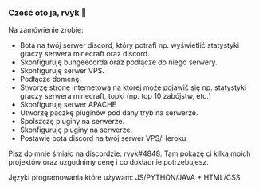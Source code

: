 ### Cześć oto ja, rvyk 👋

Na zamówienie zrobię:
- Bota na twój serwer discord, który potrafi np. wyświetlić statystyki graczy serwera minecraft oraz discord.
- Skonfiguruję bungeecorda oraz podłącze do niego serwery.
- Skonfiguruję serwer VPS.
- Podłącze domenę.
- Stworzę stronę internetową na której może pojawić się np. statystyki graczy serwera minecraft, topki (np. top 10 zabójstw, etc.)
- Skonfiguruję serwer APACHE
- Utworzę paczkę pluginów pod dany tryb na serwerze.
- Spolszczę pluginy na serwerze.
- Skonfiguruję pluginy na serwerze.
- Postawię bota discord na twój serwer VPS/Heroku

Pisz do mnie śmiało na discordzie: rvyk#4848. Tam pokażę ci kilka moich projektów oraz uzgodnimy cenę i co dokładnie potrzebujesz.

Języki programowania które używam: JS/PYTHON/JAVA + HTML/CSS
